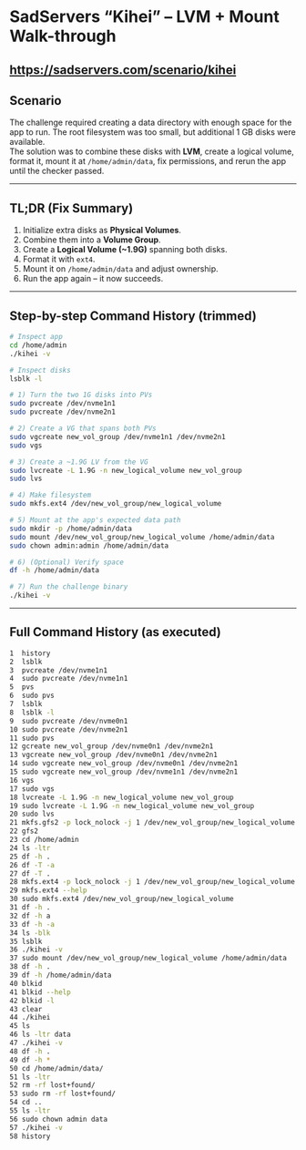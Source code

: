 # SadServers “Kihei” – LVM + Mount Walk-through
https://sadservers.com/scenario/kihei
---

## Scenario

The challenge required creating a data directory with enough space for the app to run. The root filesystem was too small, but additional 1 GB disks were available.  
The solution was to combine these disks with **LVM**, create a logical volume, format it, mount it at `/home/admin/data`, fix permissions, and rerun the app until the checker passed.

---

## TL;DR (Fix Summary)

1. Initialize extra disks as **Physical Volumes**.  
2. Combine them into a **Volume Group**.  
3. Create a **Logical Volume (~1.9G)** spanning both disks.  
4. Format it with `ext4`.  
5. Mount it on `/home/admin/data` and adjust ownership.  
6. Run the app again – it now succeeds.

---

## Step-by-step Command History (trimmed)
```bash
# Inspect app
cd /home/admin
./kihei -v

# Inspect disks
lsblk -l

# 1) Turn the two 1G disks into PVs
sudo pvcreate /dev/nvme1n1
sudo pvcreate /dev/nvme2n1

# 2) Create a VG that spans both PVs
sudo vgcreate new_vol_group /dev/nvme1n1 /dev/nvme2n1
sudo vgs

# 3) Create a ~1.9G LV from the VG
sudo lvcreate -L 1.9G -n new_logical_volume new_vol_group
sudo lvs

# 4) Make filesystem
sudo mkfs.ext4 /dev/new_vol_group/new_logical_volume

# 5) Mount at the app's expected data path
sudo mkdir -p /home/admin/data
sudo mount /dev/new_vol_group/new_logical_volume /home/admin/data
sudo chown admin:admin /home/admin/data

# 6) (Optional) Verify space
df -h /home/admin/data

# 7) Run the challenge binary
./kihei -v
```
---

## Full Command History (as executed)

```bash
1  history
2  lsblk
3  pvcreate /dev/nvme1n1
4  sudo pvcreate /dev/nvme1n1
5  pvs
6  sudo pvs
7  lsblk
8  lsblk -l
9  sudo pvcreate /dev/nvme0n1
10 sudo pvcreate /dev/nvme2n1
11 sudo pvs
12 gcreate new_vol_group /dev/nvme0n1 /dev/nvme2n1
13 vgcreate new_vol_group /dev/nvme0n1 /dev/nvme2n1
14 sudo vgcreate new_vol_group /dev/nvme0n1 /dev/nvme2n1
15 sudo vgcreate new_vol_group /dev/nvme1n1 /dev/nvme2n1
16 vgs
17 sudo vgs
18 lvcreate -L 1.9G -n new_logical_volume new_vol_group
19 sudo lvcreate -L 1.9G -n new_logical_volume new_vol_group
20 sudo lvs
21 mkfs.gfs2 -p lock_nolock -j 1 /dev/new_vol_group/new_logical_volume
22 gfs2
23 cd /home/admin
24 ls -ltr
25 df -h .
26 df -T -a
27 df -T .
28 mkfs.ext4 -p lock_nolock -j 1 /dev/new_vol_group/new_logical_volume
29 mkfs.ext4 --help
30 sudo mkfs.ext4 /dev/new_vol_group/new_logical_volume
31 df -h .
32 df -h a
33 df -h -a
34 ls -blk
35 lsblk
36 ./kihei -v
37 sudo mount /dev/new_vol_group/new_logical_volume /home/admin/data
38 df -h .
39 df -h /home/admin/data
40 blkid
41 blkid --help
42 blkid -l
43 clear
44 ./kihei
45 ls
46 ls -ltr data
47 ./kihei -v
48 df -h .
49 df -h *
50 cd /home/admin/data/
51 ls -ltr
52 rm -rf lost+found/
53 sudo rm -rf lost+found/
54 cd ..
55 ls -ltr
56 sudo chown admin data
57 ./kihei -v
58 history
